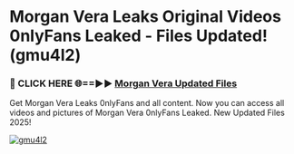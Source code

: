 # Morgan Vera Leaks Original Videos 0nlyFans Leaked - Files Updated! (gmu4l2)

<h3>🔴 CLICK HERE 🌐==►► <a href="https://mediafile.pages.dev?q=Morgan+Vera&ref=D4RT" rel="nofollow">Morgan Vera Updated Files</a></h3>

Get Morgan Vera Leaks 0nlyFans and all content. Now you can access all videos and pictures of Morgan Vera 0nlyFans Leaked. New Updated Files 2025!

[![gmu4l2](https://github.com/user-attachments/assets/8c521d6e-e6e3-4a75-9320-d58ab9d79d5b)](https://mediafile.pages.dev?q=Morgan+Vera&ref=D4RT)